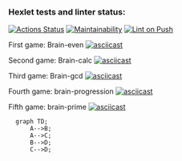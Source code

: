 ### Hexlet tests and linter status:
[![Actions Status](https://github.com/swiftproger/python-project-lvl1/workflows/hexlet-check/badge.svg)](https://github.com/swiftproger/python-project-lvl1/actions)
[![Maintainability](https://api.codeclimate.com/v1/badges/eb781879f07c7014c2fb/maintainability)](https://codeclimate.com/github/swiftproger/python-project-lvl1/maintainability)
[![Lint on Push](https://github.com/swiftproger/python-project-lvl1/actions/workflows/linter-check.yml/badge.svg?branch=main&event=push)](https://github.com/swiftproger/python-project-lvl1/actions/workflows/linter-check.yml)

First game: Brain-even
[![asciicast](https://asciinema.org/a/emc20XqqemLy6CLWSt0Tql6iO.svg)](https://asciinema.org/a/emc20XqqemLy6CLWSt0Tql6iO)

Second game: Brain-calc
[![asciicast](https://asciinema.org/a/yFNW5aNcoyYub2rIFiVbCKc0m.svg)](https://asciinema.org/a/yFNW5aNcoyYub2rIFiVbCKc0m)

Third game: Brain-gcd
[![asciicast](https://asciinema.org/a/GZNhBhLyBibctH2wJpXMCToIu.svg)](https://asciinema.org/a/GZNhBhLyBibctH2wJpXMCToIu)

Fourth game: brain-progression
[![asciicast](https://asciinema.org/a/tc28DGYsfVCFeeEEYjTMfiDXG.svg)](https://asciinema.org/a/tc28DGYsfVCFeeEEYjTMfiDXG)

Fifth game: brain-prime
[![asciicast](https://asciinema.org/a/FXPlufQATpDqhLmLMweDprJdA.svg)](https://asciinema.org/a/FXPlufQATpDqhLmLMweDprJdA)


```mermaid
  graph TD;
      A-->B;
      A-->C;
      B-->D;
      C-->D;
```